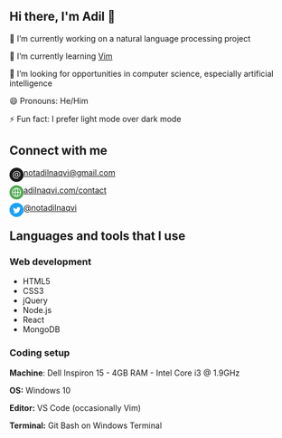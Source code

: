 ## Hi there, I'm Adil 👋

🔭 I’m currently working on a natural language processing project

🌱 I’m currently learning [Vim](https://www.vim.org/)

👯 I’m looking for opportunities in computer science, especially artificial intelligence

😄 Pronouns: He/Him

⚡ Fun fact: I prefer light mode over dark mode

## Connect with me

[<img align="left" alt="Email" height="25px" src="/Icons/email.png" />][email][notadilnaqvi@gmail.com](mailto:notadilnaqvi.com)<br />

[<img align="left" alt="Form" height="25px" src="/Icons/globe.png" />][website][adilnaqvi.com/contact](https://adilnaqvi.com/contact)<br />

[<img align="left" alt="Twitter" height="25px" src="/Icons/twitter.png" />][twitter][@notadilnaqvi](https://twitter.com/notadilnaqvi)

## Languages and tools that I use

### Web development

- HTML5
- CSS3
- jQuery
- Node.js
- React
- MongoDB

### Coding setup

**Machine**: Dell Inspiron 15 - 4GB RAM - Intel Core i3 @ 1.9GHz

**OS:** Windows 10

**Editor:** VS Code (occasionally Vim)

**Terminal:** Git Bash on Windows Terminal


[email]: mailto:notadilnaqvi@gmail.com
[website]: https://adilnaqvi.com/contact
[twitter]: https://twitter.com/notadilnaqvi
